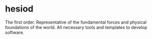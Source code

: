 # hesiod
The first order. Representative of the fundamental forces and physical foundations of the world. All necessary tools and templates to develop software.
